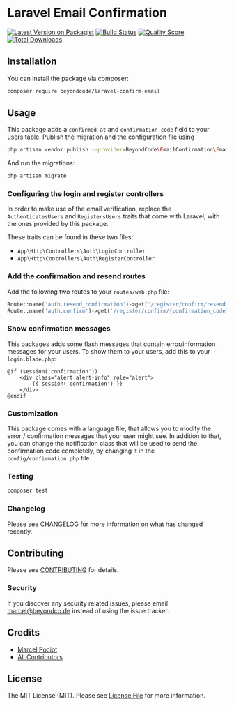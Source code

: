 # Laravel Email Confirmation

[![Latest Version on Packagist](https://img.shields.io/packagist/v/beyondcode/laravel-confirm-email.svg?style=flat-square)](https://packagist.org/packages/beyondcode/laravel-confirm-email)
[![Build Status](https://img.shields.io/travis/beyondcode/laravel-confirm-email/master.svg?style=flat-square)](https://travis-ci.org/beyondcode/laravel-confirm-email)
[![Quality Score](https://img.shields.io/scrutinizer/g/beyondcode/laravel-confirm-email.svg?style=flat-square)](https://scrutinizer-ci.com/g/beyondcode/laravel-confirm-email)
[![Total Downloads](https://img.shields.io/packagist/dt/beyondcode/laravel-confirm-email.svg?style=flat-square)](https://packagist.org/packages/beyondcode/laravel-confirm-email)


## Installation

You can install the package via composer:

```bash
composer require beyondcode/laravel-confirm-email
```

## Usage

This package adds a `confirmed_at` and `confirmation_code` field to your users table.
Publish the migration and the configuration file using 

```bash
php artisan vendor:publish --provider=BeyondCode\EmailConfirmation\EmailConfirmationServiceProvider
```

And run the migrations:

```bash
php artisan migrate
```

### Configuring the login and register controllers
In order to make use of the email verification, replace the `AuthenticatesUsers` and `RegistersUsers` traits that
come with Laravel, with the ones provided by this package.

These traits can be found in these two files:

- `App\Http\Controllers\Auth\LoginController`
- `App\Http\Controllers\Auth\RegisterController`

### Add the confirmation and resend routes

Add the following two routes to your `routes/web.php` file:

```php
Route::name('auth.resend_confirmation')->get('/register/confirm/resend', 'Auth\RegisterController@resendConfirmation');
Route::name('auth.confirm')->get('/register/confirm/{confirmation_code}', 'Auth\RegisterController@confirm');
```

### Show confirmation messages

This packages adds some flash messages that contain error/information messages for your users. 
To show them to your users, add this to your `login.blade.php`:

```blade
@if (session('confirmation'))
    <div class="alert alert-info" role="alert">
        {{ session('confirmation') }}
    </div>
@endif
```

### Customization
This package comes with a language file, that allows you to modify the error / confirmation messages that your user
might see. In addition to that, you can change the notification class that will be used to send the confirmation code
completely, by changing it in the `config/confirmation.php` file.

### Testing

``` bash
composer test
```

### Changelog

Please see [CHANGELOG](CHANGELOG.md) for more information on what has changed recently.

## Contributing

Please see [CONTRIBUTING](CONTRIBUTING.md) for details.

### Security

If you discover any security related issues, please email marcel@beyondco.de instead of using the issue tracker.

## Credits

- [Marcel Pociot](https://github.com/mpociot)
- [All Contributors](../../contributors)

## License

The MIT License (MIT). Please see [License File](LICENSE.md) for more information.
